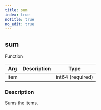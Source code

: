 ```yaml
---
title: sum
index: true
noTitle: true
no_edit: true
---
```




<div class="vql_item"></div>


## sum
<span class='vql_type label label-warning pull-right page-header'>Function</span>



<div class="vqlargs"></div>

Arg | Description | Type
----|-------------|-----
item||int64 (required)

### Description

Sums the items.

